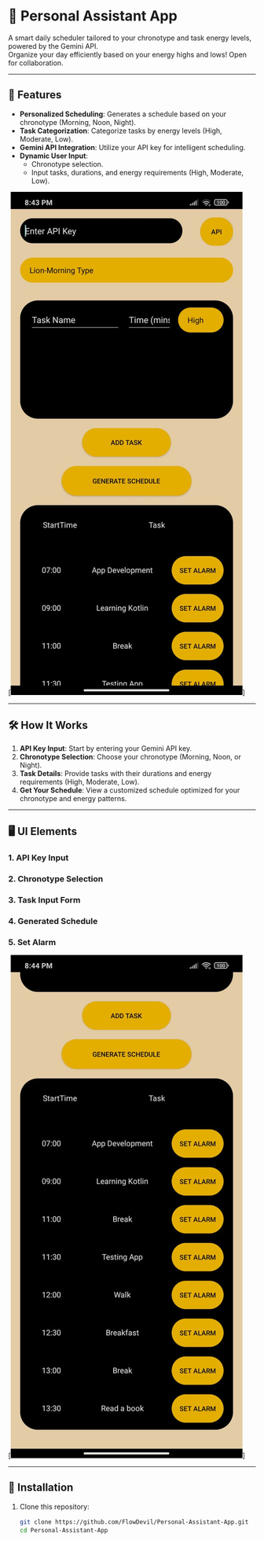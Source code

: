 # 🌟 Personal Assistant App  

A smart daily scheduler tailored to your chronotype and task energy levels, powered by the Gemini API.  
Organize your day efficiently based on your energy highs and lows!
Open for collaboration.

---

## 🚀 Features  

- **Personalized Scheduling**: Generates a schedule based on your chronotype (Morning, Noon, Night).  
- **Task Categorization**: Categorize tasks by energy levels (High, Moderate, Low).  
- **Gemini API Integration**: Utilize your API key for intelligent scheduling.  
- **Dynamic User Input**:  
  - Chronotype selection.  
  - Input tasks, durations, and energy requirements (High, Moderate, Low).  

[![Feature Demo](./Img2.jpeg)] 

---


## 🛠️ How It Works  

1. **API Key Input**: Start by entering your Gemini API key.  
2. **Chronotype Selection**: Choose your chronotype (Morning, Noon, or Night).  
3. **Task Details**: Provide tasks with their durations and energy requirements (High, Moderate, Low).  
4. **Get Your Schedule**: View a customized schedule optimized for your chronotype and energy patterns.  

---

## 🖥️ UI Elements

### 1. API Key Input  


### 2. Chronotype Selection  


### 3. Task Input Form  

### 4. Generated Schedule 

### 5. Set Alarm  

[![Feature Demo](./Img1.jpeg)]

---

## 💾 Installation  

1. Clone this repository:  
   ```bash  
   git clone https://github.com/FlowDevil/Personal-Assistant-App.git  
   cd Personal-Assistant-App  
